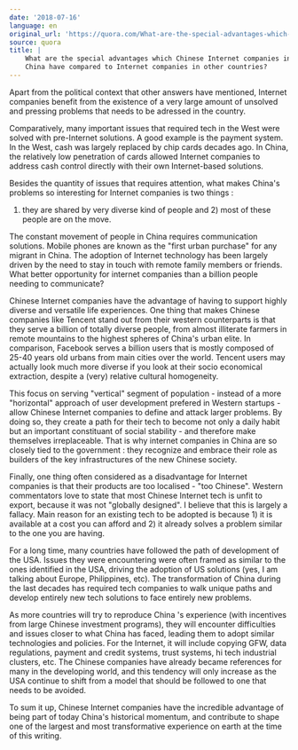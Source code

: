 ```yaml
---
date: '2018-07-16'
language: en
original_url: 'https://quora.com/What-are-the-special-advantages-which-Chinese-Internet-companies-in-China-have-compared-to-Internet-companies-in-other-countries/answer/Clément-Renaud'
source: quora
title: |
    What are the special advantages which Chinese Internet companies in
    China have compared to Internet companies in other countries?
---
```


Apart from the political context that other answers have mentioned,
Internet companies benefit from the existence of a very large amount of
unsolved and pressing problems that needs to be adressed in the country.

Comparatively, many important issues that required tech in the West were
solved with pre-Internet solutions. A good example is the payment
system. In the West, cash was largely replaced by chip cards decades
ago. In China, the relatively low penetration of cards allowed Internet
companies to address cash control directly with their own Internet-based
solutions.

Besides the quantity of issues that requires attention, what makes
China's problems so interesting for Internet companies is two things :
1) they are shared by very diverse kind of people and 2) most of these
people are on the move.

The constant movement of people in China requires communication
solutions. Mobile phones are known as the "first urban purchase" for any
migrant in China. The adoption of Internet technology has been largely
driven by the need to stay in touch with remote family members or
friends. What better opportunity for internet companies than a billion
people needing to communicate?

Chinese Internet companies have the advantage of having to support
highly diverse and versatile life experiences. One thing that makes
Chinese companies like Tencent stand out from their western counterparts
is that they serve a billion of totally diverse people, from almost
illiterate farmers in remote mountains to the highest spheres of China's
urban elite. In comparison, Facebook serves a billion users that is
mostly composed of 25-40 years old urbans from main cities over the
world. Tencent users may actually look much more diverse if you look at
their socio economical extraction, despite a (very) relative cultural
homogeneity.

This focus on serving "vertical" segment of population - instead of a
more "horizontal" approach of user development prefered in Western
startups - allow Chinese Internet companies to define and attack larger
problems. By doing so, they create a path for their tech to become not
only a daily habit but an important constituant of social stability -
and therefore make themselves irreplaceable. That is why internet
companies in China are so closely tied to the government : they
recognize and embrace their role as builders of the key infrastructures
of the new Chinese society.

Finally, one thing often considered as a disadvantage for Internet
companies is that their products are too localised - "too Chinese".
Western commentators love to state that most Chinese Internet tech is
unfit to export, because it was not "globally designed". I believe that
this is largely a fallacy. Main reason for an existing tech to be
adopted is because 1) it is available at a cost you can afford and 2) it
already solves a problem similar to the one you are having.

For a long time, many countries have followed the path of development of
the USA. Issues they were encountering were often framed as similar to
the ones identified in the USA, driving the adoption of US solutions
(yes, I am talking about Europe, Philippines, etc). The transformation
of China during the last decades has required tech companies to walk
unique paths and develop entirely new tech solutions to face entirely
new problems.

As more countries will try to reproduce China 's experience (with
incentives from large Chinese investment programs), they will encounter
difficulties and issues closer to what China has faced, leading them to
adopt similar technologies and policies. For the Internet, it will
include copying GFW, data regulations, payment and credit systems, trust
systems, hi tech industrial clusters, etc. The Chinese companies have
already became references for many in the developing world, and this
tendency will only increase as the USA continue to shift from a model
that should be followed to one that needs to be avoided.

To sum it up, Chinese Internet companies have the incredible advantage
of being part of today China's historical momentum, and contribute to
shape one of the largest and most transformative experience on earth at
the time of this writing.
